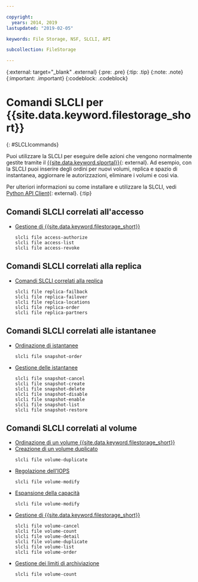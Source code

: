 ```yaml
---

copyright:
  years: 2014, 2019
lastupdated: "2019-02-05"

keywords: File Storage, NSF, SLCLI, API

subcollection: FileStorage

---
```

{:external: target="_blank" .external}
{:pre: .pre}
{:tip: .tip}
{:note: .note}
{:important: .important}
{:codeblock: .codeblock}

# Comandi SLCLI per {{site.data.keyword.filestorage_short}}
{: #SLCLIcommands}

Puoi utilizzare la SLCLI per eseguire delle azioni che vengono normalmente gestite tramite il [{{site.data.keyword.slportal}}](https://control.softlayer.com/){: external}. Ad esempio, con la SLCLI puoi inserire degli ordini per nuovi volumi, replica e spazio di instantanea, aggiornare le autorizzazioni, eliminare i volumi e così via.

Per ulteriori informazioni su come installare e utilizzare la SLCLI, vedi [Python API Client](https://softlayer-python.readthedocs.io/en/latest/cli/){: external}.
{:tip}

## Comandi SLCLI correlati all'accesso
* [Gestione di {{site.data.keyword.filestorage_short}}](/docs/infrastructure/FileStorage?topic=FileStorage-managingstorage)  
  ```
  slcli file access-authorize
  slcli file access-list
  slcli file access-revoke
  ```

## Comandi SLCLI correlati alla replica

* [Comandi SLCLI correlati alla replica ](/docs/infrastructure/FileStorage?topic=FileStorage-replication#clicommands)
  ```
  slcli file replica-failback
  slcli file replica-failover
  slcli file replica-locations
  slcli file replica-order
  slcli file replica-partners
  ```

## Comandi SLCLI correlati alle istantanee

* [Ordinazione di istantanee](/docs/infrastructure/FileStorage?topic=FileStorage-ordering-snapshots)
  ```
  slcli file snapshot-order
  ```

* [Gestione delle istantanee](/docs/infrastructure/FileStorage?topic=FileStorage-managingSnapshots)
  ```
  slcli file snapshot-cancel
  slcli file snapshot-create
  slcli file snapshot-delete
  slcli file snapshot-disable
  slcli file snapshot-enable
  slcli file snapshot-list
  slcli file snapshot-restore
  ```

## Comandi SLCLI correlati al volume

* [Ordinazione di un volume {{site.data.keyword.filestorage_short}} ](/docs/infrastructure/FileStorage?topic=FileStorage-orderingSLCLI)
* [Creazione di un volume duplicato](/docs/infrastructure/FileStorage?topic=FileStorage-duplicatevolume)
  ```
  slcli file volume-duplicate
  ```
* [Regolazione dell'IOPS](/docs/infrastructure/FileStorage?topic=FileStorage-adjustingIOPS#adjustingsteps)
  ```
  slcli file volume-modify
  ```
* [Espansione della capacità](/docs/infrastructure/FileStorage?topic=FileStorage-expandCapacity#resizingsteps)
  ```
  slcli file volume-modify
  ```
* [Gestione di {{site.data.keyword.filestorage_short}}](/docs/infrastructure/FileStorage?topic=FileStorage-managingstorage)
  ```
  slcli file volume-cancel
  slcli file volume-count
  slcli file volume-detail
  slcli file volume-duplicate
  slcli file volume-list
  slcli file volume-order
  ```
* [Gestione dei limiti di archiviazione](/docs/infrastructure/FileStorage?topic=FileStorage-managinglimits)
  ```
  slcli file volume-count
  ```
